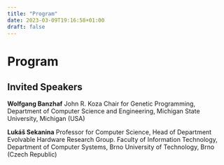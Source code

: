 ```yaml
---
title: "Program"
date: 2023-03-09T19:16:58+01:00
draft: false
---
```


# Program

## Invited Speakers

**Wolfgang Banzhaf**
John R. Koza Chair for Genetic Programming, Department of Computer Science and Engineering,  Michigan State University, Michigan (USA)

**Lukáš Sekanina**
Professor for Computer Science, Head of Department
Evolvable Hardware Research Group. Faculty of Information Technology, Department of Computer Systems, Brno University of Technology, Brno (Czech Republic) 
